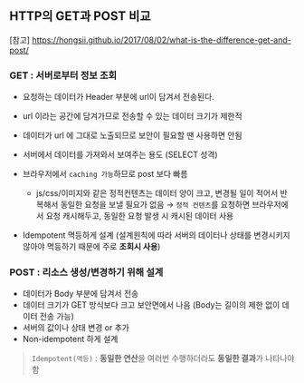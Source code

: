 ## HTTP의 GET과 POST 비교

[참고] 
https://hongsii.github.io/2017/08/02/what-is-the-difference-get-and-post/

### GET : 서버로부터 정보 조회
- 요청하는 데이터가 Header 부분에 url이 담겨서 전송된다.
- url 이라는 공간에 담겨가므로 전송할 수 있는 데이터 크기가 제한적
- 데이터가 url 에 그대로 노출되므로 보안이 필요할 땐 사용하면 안됨
- 서버에서 데이터를 가져와서 보여주는 용도 (SELECT 성격)
- 브라우저에서 `caching 가능`하므로 post 보다 빠름
	
    - js/css/이미지와 같은 정적컨텐츠는 데이터 양이 크고, 변경될 일이 적어서 반복해서 동일한 요청을 보낼 필요가 없음 
    → `정적 컨텐츠`를 요청하면 브라우저에서 요청 캐시해두고, 동일한 요청 발생 시 캐시된 데이터 사용
- Idempotent 멱등하게 설계 (설계원칙에 따라 서버의 데이터나 상태를 변경시키지 않아야 멱등하기 때문에 주로 **조회시 사용**)

### POST : 리소스 생성/변경하기 위해 설계
- 데이터가 Body 부분에 담겨서 전송
- 데이터 크기가 GET 방식보다 크고 보안면에서 나음 (Body는 길이의 제한 없이 데이터 전송 가능)
- 서버의 값이나 상태 변경 or 추가
- Non-idempotent 하게 설계 


> `Idempotent(멱등)` : **동일한 연산**을 여러번 수행하더라도 **동일한 결과**가 나타나야 함